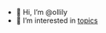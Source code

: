 - 👋 Hi, I’m @ollily
- 👀 I’m interested in [topics](/ollily/topics) 
<!---
- 🌱 I’m currently learning ...
- 💞️ I’m looking to collaborate on ...
- 📫 How to reach me ...
--->
<!---
ollily/ollily is a ✨ special ✨ repository because its `README.md` (this file) appears on your GitHub profile.
You can click the Preview link to take a look at your changes.
--->
